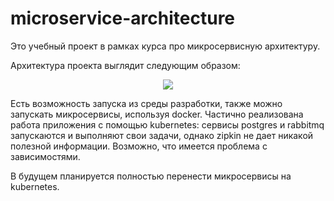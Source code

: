 # microservice-architecture

Это учебный проект в рамках курса про микросервисную архитектуру.

Архитектура проекта выглядит следующим образом:

<p align="center">
  <kbd>
    <img src="https://github.com/DmitryKotx/microservice_architecture/assets/109358996/e82f036d-973d-43ac-a11c-72e4da04be2a"/>
  </kbd>
</p>

Есть возможность запуска из среды разработки, также можно запускать микросервисы, используя docker.
Частично реализована работа приложения с помощью kubernetes: сервисы postgres и rabbitmq запускаются и выполняют свои задачи, 
однако zipkin не дает никакой полезной информации. Возможно, что имеется проблема с зависимостями.

В будущем планируется полностью перенести микросервисы на kubernetes.
